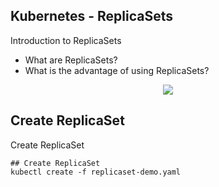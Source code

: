 ## Kubernetes - ReplicaSets
Introduction to ReplicaSets 
- What are ReplicaSets?
- What is the advantage of using ReplicaSets?
<p align="center">
    <img src="https://user-images.githubusercontent.com/34484660/253736877-549921cc-efe2-4579-9ab9-ffbe22775b18.png
" />
</p>


## Create ReplicaSet
Create ReplicaSet

```t
## Create ReplicaSet
kubectl create -f replicaset-demo.yaml
```